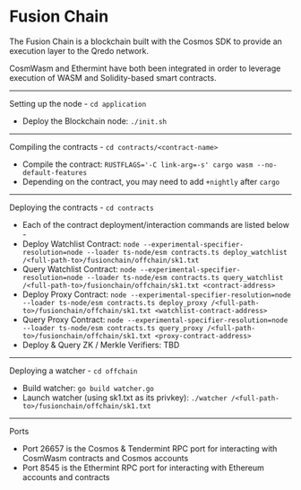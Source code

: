 # Fusion Chain

The Fusion Chain is a blockchain built with the Cosmos SDK to provide an execution layer to the Qredo network.

CosmWasm and Ethermint have both been integrated in order to leverage execution of WASM and Solidity-based smart contracts.

---

Setting up the node -  `cd application`

- Deploy the Blockchain node: `./init.sh`

---

Compiling the contracts - `cd contracts/<contract-name>` 

- Compile the contract: `RUSTFLAGS='-C link-arg=-s' cargo wasm --no-default-features`
- Depending on the contract, you may need to add `+nightly` after `cargo`

---

Deploying the contracts - `cd contracts`

- Each of the contract deployment/interaction commands are listed below -
- Deploy Watchlist Contract: `node --experimental-specifier-resolution=node --loader ts-node/esm contracts.ts deploy_watchlist /<full-path-to>/fusionchain/offchain/sk1.txt`
- Query Watchlist Contract: `node --experimental-specifier-resolution=node --loader ts-node/esm contracts.ts query_watchlist /<full-path-to>/fusionchain/offchain/sk1.txt <contract-address>`
- Deploy Proxy Contract: `node --experimental-specifier-resolution=node --loader ts-node/esm contracts.ts deploy_proxy /<full-path-to>/fusionchain/offchain/sk1.txt <watchlist-contract-address>`
- Query Proxy Contract: `node --experimental-specifier-resolution=node --loader ts-node/esm contracts.ts query_proxy /<full-path-to>/fusionchain/offchain/sk1.txt <proxy-contract-address>`
- Deploy & Query ZK / Merkle Verifiers: TBD

---

Deploying a watcher - `cd offchain`

- Build watcher: `go build watcher.go`
- Launch watcher (using sk1.txt as its privkey): `./watcher /<full-path-to>/fusionchain/offchain/sk1.txt`

---

Ports

- Port 26657 is the Cosmos & Tendermint RPC port for interacting with CosmWasm contracts and Cosmos accounts
- Port 8545 is the Ethermint RPC port for interacting with Ethereum accounts and contracts
